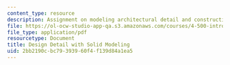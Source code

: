 ```yaml
---
content_type: resource
description: Assignment on modeling architectural detail and construction.
file: https://ol-ocw-studio-app-qa.s3.amazonaws.com/courses/4-500-introduction-to-design-computing-fall-2008/2bb2190cbc79393960f4f139d84a1ea5_assn3.pdf
file_type: application/pdf
resourcetype: Document
title: Design Detail with Solid Modeling
uid: 2bb2190c-bc79-3939-60f4-f139d84a1ea5
---
```

